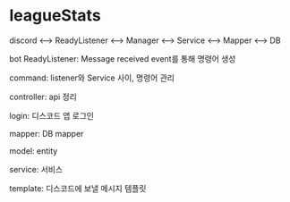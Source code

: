 # leagueStats

discord <--> ReadyListener <--> Manager <--> Service <--> Mapper <--> DB

bot
ReadyListener: Message received event를 통해 명령어 생성

command: listener와 Service 사이, 명령어 관리

controller: api 정리

login: 디스코드 앱 로그인

mapper: DB mapper

model: entity

service: 서비스

template: 디스코드에 보낼 메시지 템플릿
